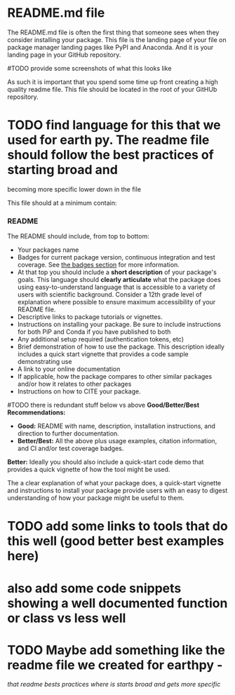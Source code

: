 # README.md file

The README.md file is often the first thing that someone sees when they consider
installing your package. This file is the landing page of your file on package 
manager landing pages like PyPI and Anaconda. And it is your landing page in
your GitHub repository. 

#TODO provide some screenshots of what this looks like 

As such it is important that you spend some time up front creating a high quality 
readme file. This file should be located in the root of your GitHUb repository.  

# TODO find language for this that we used for earth py. The readme file should follow the best practices of starting broad and 
becoming more specific lower down in the file 

This file should at a minimum contain:

### README
 The README should include, from top to bottom:

- Your packages name
- Badges for current package version, continuous integration and test coverage. See [the badges section](#badges) for more information.
- At that top you should include a **short description** of your 
package's goals. This language should **clearly articulate** what the package does using 
easy-to-understand language that is accessible to a variety of users with 
scientific background. Consider a 12th grade level of explanation where possible 
to ensure maximum accessibility of your README file.
- Descriptive links to package tutorials or vignettes.
- Instructions on installing your package. Be sure to include instructions for both PiP and Conda if you have published to both 
- Any additional setup required (authentication tokens, etc)
- Brief demonstration of how to use the package. This description ideally includes a quick start vignette that provides a code sample demonstrating use
- A link to your online documentation
- If applicable, how the package compares to other similar packages and/or how it relates to other packages
- Instructions on how to CITE your package. 

#TODO there is redundant stuff below vs above
**Good/Better/Best Recommendations:**
- **Good:** README with name, description, installation instructions, and direction to further documentation.
- **Better/Best:** All the above plus usage examples, citation information, and CI and/or test coverage badges.

**Better:**
Ideally you should also include a quick-start code demo that provides a quick vignette 
of how the tool might be used. 

The a clear explanation of what your package does, a quick-start vignette and instructions
to install your package provide users with an easy to digest understanding of 
how your package might be useful to them. 

# TODO add some links to tools that do this well (good better best examples here)
# also add some code snippets showing a well documented function or class vs less well


# TODO Maybe add something like the readme file we created for earthpy - 

*that readme bests practices where is starts broad and gets more specific*